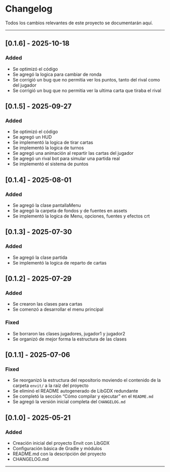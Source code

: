 # Changelog

Todos los cambios relevantes de este proyecto se documentarán aquí.  

---

## [0.1.6] - 2025-10-18
### Added
- Se optimizó el código
- Se agregó la logica para cambiar de ronda
- Se corrigió un bug que no permitia ver los puntos, tanto del rival como del jugador
- Se corrigió un bug que no permitia ver la ultima carta que tiraba el rival

## [0.1.5] - 2025-09-27
### Added
- Se optimizó el código
- Se agregó un HUD
- Se implementó la logica de tirar cartas
- Se implementó la logica de turnos
- Se agregó una animación al repartir las cartas del jugador
- Se agregó un rival bot para simular una partida real
- Se implementó el sistema de puntos

## [0.1.4] - 2025-08-01
### Added
- Se agregó la clase pantallaMenu
- Se agregó la  carpeta de fondos y de fuentes en assets
- Se implementó la logica de Menu, opciones, fuentes y efectos crt

## [0.1.3] - 2025-07-30
### Added
- Se agregó la clase partida 
- Se implementó la logica de reparto de cartas

## [0.1.2] - 2025-07-29
### Added
- Se crearon las clases para cartas
- Se comenzó a desarrollar el menu principal
### Fixed
- Se borraron las clases jugadores, jugador1 y jugador2
- Se organizó de mejor forma la estructura de las clases

## [0.1.1] - 2025-07-06

### Fixed
- Se reorganizó la estructura del repositorio moviendo el contenido de la carpeta `envit/` a la raíz del proyecto
- Se eliminó el README autogenerado de LibGDX redundante
- Se completó la sección “Cómo compilar y ejecutar” en el `README.md`
- Se agregó la versión inicial completa del `CHANGELOG.md`

## [0.1.0] - 2025-05-21

### Added
- Creación inicial del proyecto Envit con LibGDX
- Configuración básica de Gradle y módulos
- README.md con la descripción del proyecto
- CHANGELOG.md

---
